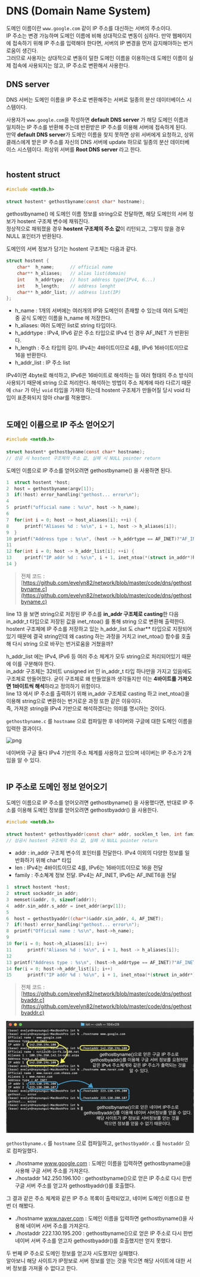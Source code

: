 # DNS (Domain Name System)

도메인 이름이란 ```www.google.com``` 같이 IP 주소를 대신하는 서버의 주소이다.<br>
IP 주소는 변경 가능하며 도메인 이름에 비해 상대적으로 변동이 심하다. 만약 웹페이지에 접속하기 위해 IP 주소를 입력해야 한다면, 서버의 IP 변경을 먼저 감지해야하는 번거로움이 생긴다.<br>
그러므로 사용자는 상대적으로 변동이 덜한 도메인 이름을 이용하는데 도메인 이름이 실제 접속에 사용되지는 않고, IP 주소로 변환해서 사용한다.<br>

## DNS server

DNS 서버는 도메인 이름을 IP 주소로 변환해주는 서버로 일종의 분산 데이터베이스 시스템이다.<br>

사용자가 ```www.google.com```을 작성하면 **default DNS server** 가 해당 도메인 이름과 일치하는 IP 주소를 반환해 주는데 반환받은 IP 주소를 이용해 서버에 접속하게 된다.<br>
만약 **default DNS server**가 도메인 이름을 찾지 못하면 상위 서버에게 요청하고, 상위 클래스에게 받은 IP 주소를 자신의 DNS 서버에 update 하므로 일종의 분산 데이터베이스 시스템이다. 최상위 서버를 **Root DNS server** 라고 한다.<br><br>

## hostent struct

```c
#include <netdb.h>

struct hostent* gethostbyname(const char* hostname);
```

gethostbyname() 에 도메인 이름 정보를 string으로 전달하면, 해당 도메인의 서버 정보가 hostent 구조체 변수에 채워진다.<br>
정상적으로 채워졌을 경우 **hostent 구조체의 주소 값**이 리턴되고, 그렇지 않을 경우 NULL 포인터가 반환된다.<br>

도메인의 서버 정보가 담기는 hostent 구조체는 다음과 같다.<br>

```c
struct hostent {
    char*  h_name;      // official name
    char** h_aliases;   // alias list(domain)
    int    h_addrtype;  // host address type(IPv4, 6...)
    int    h_length;    // address lenght
    char** h_addr_list; // address list(IP)
};
```

- h_name : 1개의 서버에는 여러개의 IP와 도메인이 존재할 수 있는데 여러 도메인 중 공식 도메인 이름을 h_name 에 저장한다.
- h_aliases: 여러 도메인 list로 string 타입이다.
- h_addrtype : IPv4, IPv6 같은 주소 타입으로 IPv4 인 경우 AF_INET 가 반환된다.
- h_length : 주소 타입의 길이. IPv4는 4바이트이므로 4를, IPv6 16바이트이므로 16을 반환한다.
- h_addr_list : IP 주소 list

IPv4이면 4byte로 해석하고, IPv6은 16바이트로 해석하는 등 여러 형태의 주소 방식이 사용되기 때문에 string 으로 처리한다. 해석하는 방법이 주소 체계에 따라 다르기 때문에 ```char``` 가 아닌 ```void``` 타입을 가져야 하는데 hostent 구조체가 만들어질 당시 void 타입이 표준화되지 않아 char를 적용했다.<br><br>

## 도메인 이름으로 IP 주소 얻어오기

```c
#include <netdb.h>

struct hostent* gethostbyname(const char* hostname);
// 성공 시 hostent 구조체의 주소 값, 실패 시 NULL pointer return
```
도메인 이름으로 IP 주소를 얻어오려면 gethostbyname() 을 사용하면 된다.<br>

```c
1  struct hostent *host;
2  host = gethostbyname(argv[1]);
3  if(!host) error_handling("gethost... error\n");
4    
5  printf("official name : %s\n", host -> h_name);
6
7  for(int i = 0; host -> host_aliases[i]; ++i) {
8      printf("Aliases %d : %s\n", i + 1, host -> h_aliases[i]);
9  }    
10 printf("Address type : %s\n", (host -> h_addrtype == AF_INET)?"AF_INET":"AF_INET6");
11
12 for(int i = 0; host -> h_addr_list[i]; ++i) {
13     printf("IP addr %d : %s\n", i + 1, inet_ntoa(*(struct in_addr*)host -> h_addr_list[i]));
14 }
```
> 전체 코드 : [https://github.com/evelyn82/network/blob/master/code/dns/gethostbyname.c](https://github.com/evelyn82/network/blob/master/code/dns/gethostbyname.c) <br>

line 13 을 보면 string으로 저장된 IP 주소를 **in_addr 구조체로 casting**한 다음 in_addr_t 타입으로 저장된 값을 inet_ntoa() 를 통해 string 으로 변환해 출력한다. hostent 구조체에 IP 주소를 저장하고 있는 h_addr_list 도 char** 타입으로 지정되어있기 때문에 결국 string인데 왜 casting 하는 과정을 거치고 inet_ntoa() 함수를 호출해 다시 string 으로 바꾸는 번거로움을 거쳤을까?<br>

h_addr_list 에는 IPv4, IPv6 등 여러 주소 체계가 모두 string으로 처리되어있기 때문에 이를 구분해야 한다.<br>
in_addr 구조체는 32비트 unsigned int 인 in_addr_t 타입 하나만을 가지고 있음에도 구조체로 만들어졌다. 굳이 구조체로 왜 만들었을까 생각들지만 이는 **4바이트를 가져오면 1바이트씩 해석**하라고 정의하기 위함이다.<br>
line 13 에서 IP 주소를 출력하기 위해 in_addr 구조체로 casting 하고 inet_ntoa()을 이용해 string으로 변환하는 번거로운 과정 또한 같은 이유이다.<br>
즉, 가져온 string을 IPv4 기반으로 해석하겠다는 의미를 명시하는 것이다.<br>

```gethostbyname.c``` 를 ```hostname``` 으로 컴파일한 후 네이버와 구글에 대한 도메인 이름을 입력한 결과이다.<br>

![png](/_img/gethostbyname.png) <br>

네이버와 구글 둘다 IPv4 기반의 주소 체계를 사용하고 있으며 네이버는 IP 주소가 2개임을 알 수 있다.<br><br>

## IP 주소로 도메인 정보 얻어오기

도메인 이름으로 IP 주소를 얻어오려면 gethostbyname() 을 사용했다면, 반대로 IP 주소를 이용해 도메인 정보를 얻어오려면 gethostbyaddr() 을 사용한다.<br>

```c
#include <netdb.h>

struct hostent* gethostbyaddr(const char* addr, socklen_t len, int family);
// 성공시 hostent 구조체의 주소 값, 실패 시 NULL pointer return
```

- addr : in_addr 구조체 변수의 포인터를 전달한다. IPv4 이외의 다양한 정보를 일반화하기 위해 char* 타입
- len : IPv4는 4바이트이므로 4를, IPv6는 16바이트이므로 16을 전달
- family : 주소쳬계 정보 전달. IPv4는 AF_INET, IPv6는 AF_INET6을 전달

```c
1  struct hostent *host;
2  struct sockaddr_in addr;
3  memset(&addr, 0, sizeof(addr));
4  addr.sin_addr.s_addr = inet_addr(argv[1]);  
5  
6  host = gethostbyaddr((char*)&addr.sin_addr, 4, AF_INET);
7  if(!host) error_handling("gethost... error\n");
8  printf("Official name : %s\n", host->h_name);
9      
10 for(i = 0; host->h_aliases[i]; i++)
11      printf("Aliases %d : %s\n", i + 1, host -> h_aliases[i]);
12 
13 printf("Address type : %s\n", (host->h_addrtype == AF_INET)?"AF_INET":"AF_INET6");
14 for(i = 0; host->h_addr_list[i]; i++)
15      printf("IP addr %d : %s\n", i + 1, inet_ntoa(*(struct in_addr*)host->h_addr_list[i]));
```
> 전체 코드 : [https://github.com/evelyn82/network/blob/master/code/dns/gethostbyaddr.c](https://github.com/evelyn82/network/blob/master/code/dns/gethostbyaddr.c) <br>

![png](/_img/gethostbyaddr.png) <br>

```gethostbyname.c``` 를 ```hostname``` 으로 컴파일하고, ```gethostbyaddr.c``` 를 ```hostaddr``` 으로 컴파일했다.<br>

- ./hostname www.google.com : 도메인 이름을 입력하면 gethostbyname()을 사용해 구글 서버 주소를 가져온다.
- ./hostaddr 142.250.196.100 : gethostbyname()으로 얻은 IP 주소로 다시 한번 구글 서버 주소를 얻고자 gethostbyaddr()를 호출했다.

그 결과 같은 주소 체계와 같은 IP 주소 목록이 출력되었고, 네이버 도메인 이름으로 한번 더 해봤다.<br> 

- ./hostname www.naver.com : 도메인 이름을 입력하면 gethostbyname()을 사용해 네이버 서버 주소를 가져온다.
- ./hostaddr 222.130.195.200 : gethostbyname()으로 얻은 IP 주소로 다시 한번 네이버 서버 주소를 얻고자 gethostbyaddr()를 호출했지만 얻지 못했다.

두 번째 IP 주소로 도메인 정보를 얻고자 시도했지만 실패했다.<br>
알아보니 해당 사이트가 IP정보로 서버 정보를 얻는 것을 막으면 해당 사이트에 대한 서버 정보를 가져올 수 없다고 한다.

